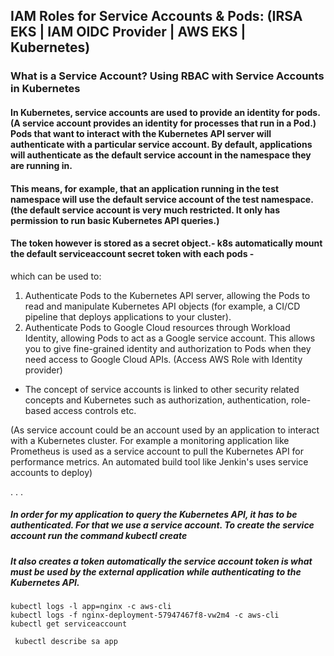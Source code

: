 ## IAM Roles for Service Accounts & Pods: (IRSA EKS | IAM OIDC Provider | AWS EKS | Kubernetes)


### What is a Service Account? Using RBAC with Service Accounts in Kubernetes
#### In Kubernetes, service accounts are used to provide an identity for pods. (A service account provides an identity for processes that run in a Pod.) Pods that want to interact with the Kubernetes API server will authenticate with a particular service account. By default, applications will authenticate as the default service account in the namespace they are running in. 
#### This means, for example, that an application running in the test namespace will use the default service account of the test namespace. (the default service account is very much restricted. It only has permission to run basic Kubernetes API queries.)

####  The token however is stored as a secret object.- k8s automatically mount the default serviceaccount secret token with each pods -

which can be used to:
1. Authenticate Pods to the Kubernetes API server, allowing the Pods to read and manipulate Kubernetes API objects (for example, a CI/CD pipeline that deploys applications to your cluster).
2. Authenticate Pods to Google Cloud resources through Workload Identity, allowing Pods to act as a Google service account. This allows you to give fine-grained identity and authorization to Pods when they need access to Google Cloud APIs. (Access AWS Role with Identity provider)


* The concept of service accounts is linked to other security related concepts and Kubernetes such as authorization, authentication, role-based access controls etc.



(As service account could be an account used by an application to interact with a Kubernetes cluster. For example a monitoring application like Prometheus is used as a service account to pull the Kubernetes API for performance metrics. An automated build tool like Jenkin's uses service accounts to deploy)




.
.
.

##### In order for my application to query the Kubernetes API, it has to be authenticated. For that we use a service account. To create the service account run the command kubectl create
##### It also creates a token automatically the service account token is what must be used by the external application while authenticating to the Kubernetes API.



```
kubectl logs -l app=nginx -c aws-cli						
kubectl logs -f nginx-deployment-57947467f8-vw2m4 -c aws-cli
kubectl get serviceaccount

 kubectl describe sa app
```
